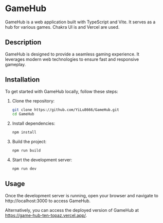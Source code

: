 # GameHub

GameHub is a web application built with TypeScript and Vite. It serves as a hub for various games. Chakra UI is and Vercel are used.

## Description

GameHub is designed to provide a seamless gaming experience. It leverages modern web technologies to ensure fast and responsive gameplay.

## Installation

To get started with GameHub locally, follow these steps:

1. Clone the repository:
   ```bash
   git clone https://github.com/YiLu8666/GameHub.git
   cd GameHub
2. Install dependencies:
   ```bash
   npm install
4. Build the project:
   ```bash
   npm run build
6. Start the development server:
   ```bash
   npm run dev

## Usage
Once the development server is running, open your browser and navigate to http://localhost:3000 to access GameHub.

Alternatively, you can access the deployed version of GameHub at https://game-hub-ten-topaz.vercel.app/.
